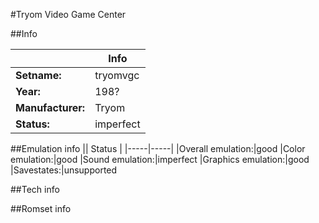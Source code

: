 #Tryom Video Game Center

##Info

||Info|
|-----|-----|
|**Setname:**|tryomvgc
|**Year:**|198?
|**Manufacturer:**|Tryom
|**Status:**|imperfect

##Emulation info
|| Status |
|-----|-----|
|Overall emulation:|good
|Color emulation:|good
|Sound emulation:|imperfect
|Graphics emulation:|good
|Savestates:|unsupported

##Tech info

##Romset info

<!--- START OF EDITED COMMENT DO NOT TOUCH TEXT ABOVE-->

